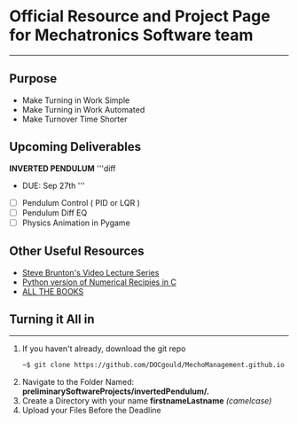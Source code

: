 # Official Resource and Project Page for Mechatronics Software team
-- -
## Purpose
* Make Turning in Work Simple
* Make Turning in Work Automated
* Make Turnover Time Shorter

## Upcoming Deliverables
**INVERTED PENDULUM**
'''diff
- DUE: Sep 27th
'''
 - [ ] Pendulum Control ( PID or LQR )
 - [ ] Pendulum Diff EQ 
 - [ ] Physics Animation in Pygame
## Other Useful Resources
 * [Steve Brunton's Video Lecture Series](https://www.youtube.com/watch?v=1_UobILf3cc)
 * [Python version of Numerical Recipies in C](http://www-personal.umich.edu/~mejn/computational-physics/)
 * [ALL THE BOOKS](https://libgen.is/)
## Turning it All in
-- -
1. If you haven't already, download the git repo
    ```bash
    ~$ git clone https://github.com/DOCgould/MechoManagement.github.io
    ```
2. Navigate to the Folder Named: **preliminarySoftwareProjects/invertedPendulum/.**
3. Create a Directory with your name **firstnameLastname** *(camelcase)*
4. Upload your Files Before the Deadline

